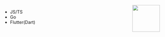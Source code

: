 <img src="https://user-images.githubusercontent.com/45585937/183707517-668e3c50-0644-4e40-8883-90b2af92330f.png" width="88" align="right" />

- JS/TS
- Go
- Flutter(Dart)
